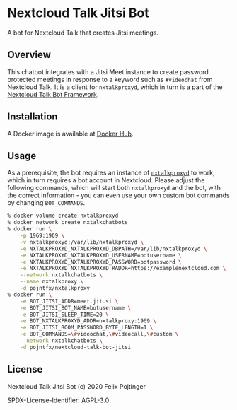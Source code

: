 # Nextcloud Talk Jitsi Bot

A bot for Nextcloud Talk that creates Jitsi meetings.

## Overview

This chatbot integrates with a Jitsi Meet instance to create password protected meetings in response to a keyword such as `#videochat` from Nextcloud Talk. It is a client for `nxtalkproxyd`, which in turn is a part of the [Nextcloud Talk Bot Framework](https://github.com/pojntfx/nextcloud-talk-bot-framework).

## Installation

A Docker image is available at [Docker Hub](https://hub.docker.com/r/pojntfx/nextcloud-talk-bot-jitsi).

## Usage

As a prerequisite, the bot requires an instance of [`nxtalkproxyd`](https://github.com/pojntfx/nextcloud-talk-bot-framework) to work, which in turn requires a bot account in Nextcloud. Please adjust the following commands, which will start both `nxtalkproxyd` and the bot, with the correct information - you can even use your own custom bot commands by changing `BOT_COMMANDS`.

```bash
% docker volume create nxtalkproxyd
% docker network create nxtalkchatbots
% docker run \
    -p 1969:1969 \
    -v nxtalkproxyd:/var/lib/nxtalkproxyd \
    -e NXTALKPROXYD_NXTALKPROXYD_DBPATH=/var/lib/nxtalkproxyd \
    -e NXTALKPROXYD_NXTALKPROXYD_USERNAME=botusername \
    -e NXTALKPROXYD_NXTALKPROXYD_PASSWORD=botpassword \
    -e NXTALKPROXYD_NXTALKPROXYD_RADDR=https://examplenextcloud.com \
    --network nxtalkchatbots \
    --name nxtalkproxy \
    -d pojntfx/nxtalkproxy
% docker run \
    -e BOT_JITSI_ADDR=meet.jit.si \
    -e BOT_JITSI_BOT_NAME=botusername \
    -e BOT_JITSI_SLEEP_TIME=20 \
    -e BOT_NXTALKPROXYD_ADDR=nxtalkproxy:1969 \
    -e BOT_JITSI_ROOM_PASSWORD_BYTE_LENGTH=1 \
    -e BOT_COMMANDS=\#videochat,\#videocall,\#custom \
    --network nxtalkchatbots \
    -d pojntfx/nextcloud-talk-bot-jitsi
```

## License

Nextcloud Talk Jitsi Bot (c) 2020 Felix Pojtinger

SPDX-License-Identifier: AGPL-3.0
